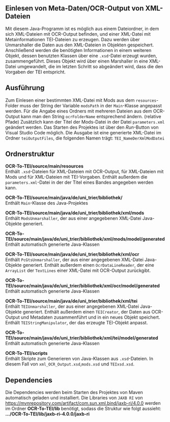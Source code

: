 ## Einlesen von Meta-Daten/OCR-Output von XML-Dateien

Mit diesem Java-Programm ist es möglich aus einem Dateiordner, in dem sich XML-Dateien mit OCR-Output befinden, und einer XML-Datei mit Metainformationen TEI-Dateien zu erzeugen.
Dazu werden über Unmarshaller die Daten aus den XML-Dateien in Objekten gespeichert. Anschließend werden die benötigten Informationen in einem weiteren Objekt, dessen benutzten Klassen über eine `.xsd`-Datei erzeugt wurden, zusammengeführt. Dieses Objekt wird über einen Marshaller in eine XML-Datei umgewandelt, die im letzten Schritt so abgeändert wird, dass die den Vorgaben der TEI entspricht.

## Ausführung

Zum Einlesen einer bestimmten XML-Datei mit Mods aus dem `resources`-Folder muss der String der Variable `modsPath` in der `Main`-Klasse angepasst werden. Für die Angabe eines Ordners mit mehreren Dateien aus dem OCR-Output kann man den String `ocrFolderName` entsprechend ändern. (relative Pfade)
Zusätzlich kann der Titel der Mods-Datei in der Datei `parameters.xml` geändert werden.
Das Starten des Projektes ist über den *Run*-Button von Visual Studio Code möglich.
Die Ausgabe ist eine generierte XML-Datei im Ordner `teiOutputFiles`, die folgenden Namen trägt:
`TEI_NameDerXmlModDatei`

## Ordnerstruktur

**OCR-To-TEI/source/main/resources**  
Enthält `.xsd`-Dateien für XML-Dateien mit OCR-Output, für XML-Dateien mit Mods und für XML-Dateien mit TEI-Vorgaben. 
Enthält außerdem die `parameters.xml`-Datei in der der Titel eines Bandes angegeben werden kann.

**OCR-To-TEI/source/main/java/de/uni_trier/bibliothek/**  
Enthält `Main`-Klasse des Java-Projektes

**OCR-To-TEI/source/main/java/de/uni_trier/bibliothek/xml/mods**  
Enthält `ModsUnmarshaller`, der aus einer angegebenen XML-Datei Java-Objekte generiert.

**OCR-To-TEI/source/main/java/de/uni_trier/bibliothek/xml/mods/model/generated**  
Enthält automatisch generierte Java-Klassen

**OCR-To-TEI/source/main/java/de/uni_trier/bibliothek/xml/ocr**  
Enthält `PcGtsUnmarshaller`, der aus einer angegebenen XML-Datei Java-Objekte generiert.
Enthält außerdem einen `OcrDataLineReader`, der eine `ArrayList` der `TextLines` einer XML-Datei mit OCR-Output zurückgibt.

**OCR-To-TEI/source/main/java/de/uni_trier/bibliothek/xml/ocr/model/generated**  
Enthält automatisch generierte Java-Klassen

**OCR-To-TEI/source/main/java/de/uni_trier/bibliothek/xml/tei**  
Enthält `TEIUnmarshaller`, der aus einer angegebenen XML-Datei Java-Objekte generiert.
Enthält außerdem einen `TEICreator`, der Daten aus OCR-Output und Metadaten zusammenführt und in ein neues Objekt speichert. Enthält `TEIStringManipulator`, der das erzeugte TEI-Objekt anpasst.

**OCR-To-TEI/source/main/java/de/uni_trier/bibliothek/xml/tei/model/generated**  
Enthält automatisch generierte Java-Klassen

**OCR-To-TEI/scripts**  
Enthält Skripte zum Generieren von Java-Klassen aus `.xsd`-Dateien. In diesem Fall von `xml_OCR_Output.xsd`,`mods.xsd` und `TEIxsd.xsd`.

## Dependencies

Die Dependencies werden beim Starten des Projektes von Maven automatisch geladen und installiert.
Die Libraries von `JAXB RI` von https://mvnrepository.com/artifact/com.sun.xml.bind/jaxb-ri/4.0.0 werden im Ordner **OCR-To-TEI/lib** benötigt, sodass die Struktur wie folgt aussieht:
**.../OCR-To-TEI/lib/jaxb-ri-4.0.0/jaxb-ri**
